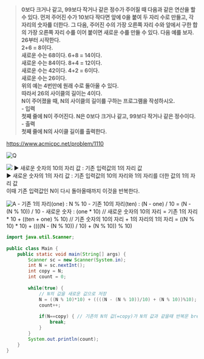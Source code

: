 > **0보다 크거나 같고, 99보다 작거나 같은 정수가 주어질 때 다음과 같은 연산을 할 수 있다.
먼저 주어진 수가 10보다 작다면 앞에 0을 붙여 두 자리 수로 만들고, 각 자리의 숫자를 더한다.
그 다음, 주어진 수의 가장 오른쪽 자리 수와 앞에서 구한 합의 가장 오른쪽 자리 수를 이어 붙이면 새로운 수를 만들 수 있다. 다음 예를 보자.<br>26부터 시작한다.<br>2+6 = 8이다.<br>새로운 수는 68이다. 6+8 = 14이다.<br>새로운 수는 84이다. 8+4 = 12이다.<br>새로운 수는 42이다. 4+2 = 6이다.<br>새로운 수는 26이다.<br>위의 예는 4번만에 원래 수로 돌아올 수 있다.<br>따라서 26의 사이클의 길이는 4이다.<br>N이 주어졌을 때, N의 사이클의 길이를 구하는 프로그램을 작성하시오.<br>- 입력<br>첫째 줄에 N이 주어진다. N은 0보다 크거나 같고, 99보다 작거나 같은 정수이다.<br>- 출력<br>첫째 줄에 N의 사이클 길이를 출력한다.** <br>

https://www.acmicpc.net/problem/1110

![Q](https://img1.daumcdn.net/thumb/R1280x0/?scode=mtistory2&fname=https%3A%2F%2Fblog.kakaocdn.net%2Fdn%2FWfszo%2FbtrAG5GfIxq%2FbMDllK6UK9atVjcbhgOZH1%2Fimg.png "Q")

![](https://img1.daumcdn.net/thumb/R1280x0/?scode=mtistory2&fname=https%3A%2F%2Fblog.kakaocdn.net%2Fdn%2FLvgED%2FbtrA1BkI7dt%2FRxfisErahSo9CZnK2WMCEk%2Fimg.png)
▶ 새로운 숫자의 10의 자리 값 : 기존 입력값의 1의 자리 값 <br>
▶ 새로운 숫자의 1의 자리 값 : 기존 입력값의 10의 자리와 1의 자리를 더한 값의 1의 자리 값<br>
이때 기존 입력값인 N이 다시 돌아올때까지 이것을 반복한다.<br>

![A](https://img1.daumcdn.net/thumb/R1280x0/?scode=mtistory2&fname=https%3A%2F%2Fblog.kakaocdn.net%2Fdn%2FlyI8B%2FbtrA1Bd31EV%2FteL6nEzghnL1LEWh0rgf6K%2Fimg.png "A")
    - 기존 1의 자리(one) : N % 10
    - 기존 10의 자리(ten) : (N - one) / 10
                               = (N - (N % 10)) / 10
    - 새로운 숫자 : (one * 10)   // 새로운 숫자의 10의 자리 = 기존 1의 자리 * 10
                           + ((ten + one) % 10)  // 기존 숫자의 10의 자리 + 1의 자리의 1의 자리
                        = ((N % 10) * 10)
                          + ((((N - (N % 10)) / 10) + (N % 10)) % 10)

```java
import java.util.Scanner;
 
public class Main {
    public static void main(String[] args) {
        Scanner sc = new Scanner(System.in);
        int N = sc.nextInt();
        int copy = N;
        int count = 0;
        
        while(true) {
            // N의 값을 새로운 값으로 저장
            N = ((N % 10)*10) + ((((N - (N % 10))/10) + (N % 10))%10);
            count++;
            
            if(N==copy) { // 기존의 N의 값(=copy)가 N의 값과 같을때 반복문 break
                break;
            }
        }
        System.out.println(count);
    }
}

```
